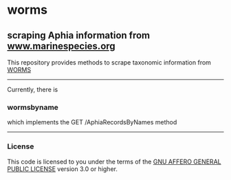 # worms
## scraping Aphia information from www.marinespecies.org


This repository provides methods to scrape taxonomic information from 
[WORMS](www.marinespecies.org)

----

Currently, there is 
### wormsbyname
which implements the GET /AphiaRecordsByNames method


----









### License

This code is licensed to you under the terms of the [GNU AFFERO GENERAL PUBLIC LICENSE](http://choosealicense.com/licenses/agpl-3.0/) version 3.0 or higher.
